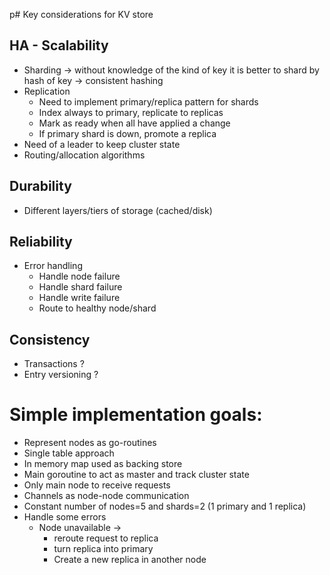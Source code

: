 p# Key considerations for KV store

## HA - Scalability
- Sharding -> without knowledge of the kind of key it is better to shard by hash of key -> consistent hashing
- Replication 
  - Need to implement primary/replica pattern for shards
  - Index always to primary, replicate to replicas
  - Mark as ready when all have applied a change
  - If primary shard is down, promote a replica
- Need of a leader to keep cluster state
- Routing/allocation algorithms
## Durability
- Different layers/tiers of storage (cached/disk)
## Reliability
- Error handling 
  - Handle node failure
  - Handle shard failure
  - Handle write failure
  - Route to healthy node/shard
## Consistency
- Transactions ?
- Entry versioning ?

# Simple implementation goals:

- Represent nodes as go-routines
- Single table approach
- In memory map used as backing store 
- Main goroutine to act as master and track cluster state
- Only main node to receive requests
- Channels as node-node communication 
- Constant number of nodes=5 and shards=2 (1 primary and 1 replica)
- Handle some errors 
  - Node unavailable ->
    - reroute request to replica
    - turn replica into primary
    - Create a new replica in another node